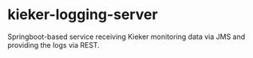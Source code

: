 # kieker-logging-server
Springboot-based service receiving Kieker monitoring data via JMS and providing the logs via REST.
